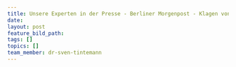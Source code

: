 ```yaml
---
title: Unsere Experten in der Presse - Berliner Morgenpost - Klagen von Lehman Anlegern
date:
layout: post
feature_bild_path:
tags: []
topics: []
team_member: dr-sven-tintemann
---
```

